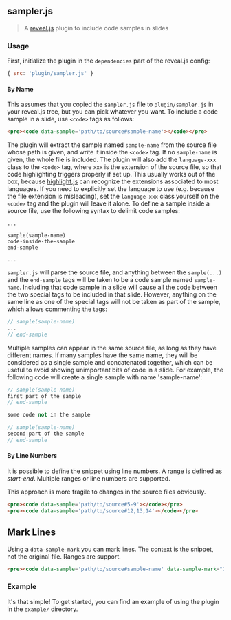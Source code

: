 ## sampler.js
> A [reveal.js][] plugin to include code samples in slides


### Usage
First, initialize the plugin in the `dependencies` part of the reveal.js config:

```js
{ src: 'plugin/sampler.js' }
```

#### By Name

This assumes that you copied the `sampler.js` file to `plugin/sampler.js` in
your reveal.js tree, but you can pick whatever you want. To include a code
sample in a slide, use `<code>` tags as follows:

```html
<pre><code data-sample='path/to/source#sample-name'></code></pre>
```

The plugin will extract the sample named `sample-name` from the source file
whose path is given, and write it inside the `<code>` tag. If no `sample-name`
is given, the whole file is included. The plugin will also add the `language-xxx`
class to the `<code>` tag, where `xxx` is the extension of the source file, so
that code highlighting triggers properly if set up. This usually works out of
the box, because [highlight.js][] can recognize the extensions associated to
most languages. If you need to explicitly set the language to use (e.g. because
the file extension is misleading), set the `language-xxx` class yourself on the
`<code>` tag and the plugin will leave it alone. To define a sample inside a
source file, use the following syntax to delimit code samples:

```
...

sample(sample-name)
code-inside-the-sample
end-sample

...
```

`sampler.js` will parse the source file, and anything between the `sample(...)`
and the `end-sample` tags will be taken to be a code sample named `sample-name`.
Including that code sample in a slide will cause all the code between the two
special tags to be included in that slide. However, anything on the same line
as one of the special tags will not be taken as part of the sample, which
allows commenting the tags:

```c++
// sample(sample-name)
...
// end-sample
```

Multiple samples can appear in the same source file, as long as they have
different names. If many samples have the same name, they will be considered
as a single sample and concatenated together, which can be useful to avoid
showing unimportant bits of code in a slide. For example, the following code
will create a single sample with name 'sample-name':

```c++
// sample(sample-name)
first part of the sample
// end-sample

some code not in the sample

// sample(sample-name)
second part of the sample
// end-sample
```

#### By Line Numbers

It is possible to define the snippet using line numbers. A range is defined 
as _start-end_. Multiple ranges or line numbers are supported. 

This approach is more fragile to changes in the source files obviously.

```html
<pre><code data-sample='path/to/source#5-9'></code></pre>
<pre><code data-sample='path/to/source#12,13,14'></code></pre>
```

## Mark Lines

Using a `data-sample-mark` you can mark lines. The context is the snippet, 
not the original file. Ranges are support.

```html
<pre><code data-sample='path/to/source#sample-name' data-sample-mark="1,3"></code></pre>
```

### Example

It's that simple! To get started, you can find an example of using the plugin
in the `example/` directory.


<!-- Links -->
[highlight.js]: https://highlightjs.org
[reveal.js]: https://github.com/hakimel/reveal.js/
